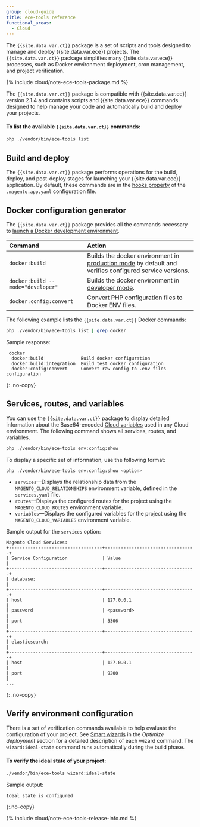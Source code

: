 ```yaml
---
group: cloud-guide
title: ece-tools reference
functional_areas:
  - Cloud
---
```


The `{{site.data.var.ct}}` package is a set of scripts and tools designed to manage and deploy {{site.data.var.ece}} projects. The `{{site.data.var.ct}}` package simplifies many {{site.data.var.ece}} processes, such as Docker environment deployment, cron management, and project verification.

{% include cloud/note-ece-tools-package.md %}

The `{{site.data.var.ct}}` package is compatible with {{site.data.var.ee}} version 2.1.4 and contains scripts and {{site.data.var.ece}} commands designed to help manage your code and automatically build and deploy your projects.

#### To list the available `{{site.data.var.ct}}` commands:

```bash
php ./vendor/bin/ece-tools list
```

## Build and deploy

The `{{site.data.var.ct}}` package performs operations for the build, deploy, and post-deploy stages for launching your {{site.data.var.ece}} application. By default, these commands are in the [hooks property][hooks] of the `.magento.app.yaml` configuration file.

## Docker configuration generator

The `{{site.data.var.ct}}` package provides all the commands necessary to [launch a Docker development environment]({{page.baseurl}}/cloud/docker/docker-config.html). 

Command | Action
:------ | :------
`docker:build` | Builds the docker environment in [production mode][mode] by default and verifies configured service versions.
`docker:build --mode="developer"` | Builds the docker environment in [developer mode][mode].
`docker:config:convert` | Convert PHP configuration files to Docker ENV files.

The following example lists the `{{site.data.var.ct}}` Docker commands:

```bash
php ./vendor/bin/ece-tools list | grep docker
```

Sample response:

```terminal
 docker
  docker:build              Build docker configuration
  docker:build:integration  Build test docker configuration
  docker:config:convert     Convert raw config to .env files configuration
```
{: .no-copy}

## Services, routes, and variables

You can use the `{{site.data.var.ct}}` package to display detailed information about the Base64-encoded [Cloud variables][cloudvar] used in any Cloud environment. The following command shows all services, routes, and variables.

```bash
php ./vendor/bin/ece-tools env:config:show
```

To display a specific set of information, use the following format:

```bash
php ./vendor/bin/ece-tools env:config:show <option>
```

-  `services`—Displays the relationship data from the `MAGENTO_CLOUD_RELATIONSHIPS` environment variable, defined in the `services.yaml` file.
-  `routes`—Displays the configured routes for the project using the `MAGENTO_CLOUD_ROUTES` environment variable.
-  `variables`—Displays the configured variables for the project using the `MAGENTO_CLOUD_VARIABLES` environment variable.

Sample output for the `services` option:

```terminal
Magento Cloud Services:
+-----------------------------------+----------------------------------+
| Service Configuration             | Value                            |
+-----------------------------------+----------------------------------+
| database:                                                            |
+-----------------------------------+----------------------------------+
| host                              | 127.0.0.1                        |
| password                          | <password>                       |
| port                              | 3306                             |
+-----------------------------------+----------------------------------+
| elasticsearch:                                                       |
+-----------------------------------+----------------------------------+
| host                              | 127.0.0.1                        |
| port                              | 9200                             |
...
```
{: .no-copy}

## Verify environment configuration

There is a set of verification commands available to help evaluate the configuration of your project. See [Smart wizards][wizard] in the _Optimize deployment_ section for a detailed description of each wizard command. The `wizard:ideal-state` command runs automatically during the build phase.

#### To verify the ideal state of your project:

```bash
./vendor/bin/ece-tools wizard:ideal-state
```

Sample output:

```terminal
Ideal state is configured
```
{:.no-copy}

{% include cloud/note-ece-tools-release-info.md %}

<!-- link definitions -->
[mode]: {{page.baseurl}}/cloud/docker/docker-config.html#launch-modes
[hooks]: {{page.baseurl}}/cloud/project/project-conf-files_magento-app.html#hooks
[cloudvar]: {{page.baseurl}}/cloud/env/variables-cloud.html
[wizard]: {{page.baseurl}}/cloud/deploy/smart-wizards.html